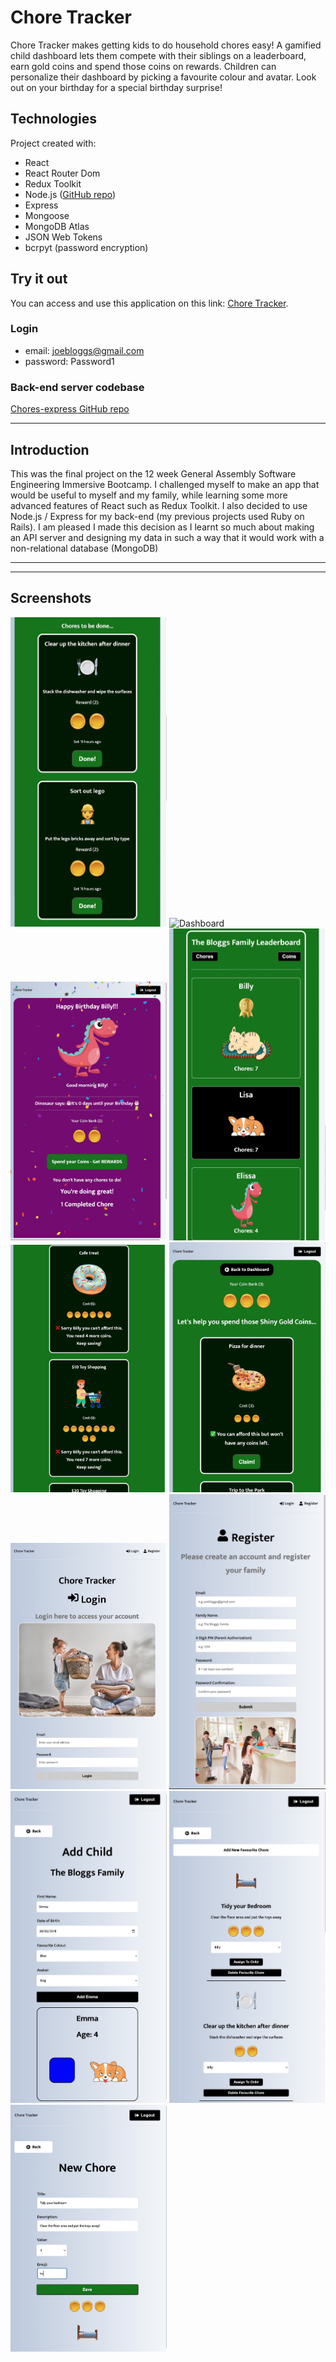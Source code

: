 # Chore Tracker
Chore Tracker makes getting kids to do household chores easy! A gamified child dashboard lets them compete with their siblings on a leaderboard, earn gold coins and spend those coins on rewards. Children can personalize their dashboard by picking a favourite colour and avatar. Look out on your birthday for a special birthday surprise!

## Technologies
Project created with:
* React
* React Router Dom
* Redux Toolkit
* Node.js ([GitHub repo](https://github.com/edwalters99/chores-express))
* Express 
* Mongoose
* MongoDB Atlas
* JSON Web Tokens
* bcrpyt (password encryption)


## Try it out
You can access and use this application on this link: [Chore Tracker](https://chore-tracker0.netlify.app/).

### Login
* email: joebloggs@gmail.com
* password: Password1

### Back-end server codebase
[Chores-express GitHub repo](https://github.com/edwalters99/chores-express)


<!-- ## Object model associations
Coming soon -->

---------------------------------------------------------------
## Introduction

This was the final project on the 12 week General Assembly Software Engineering Immersive Bootcamp. I challenged myself to make an app that would be useful to myself and my family, while learning some more advanced features of React such as Redux Toolkit. I also decided to use Node.js / Express for my back-end (my previous projects used Ruby on Rails). I am pleased I made this decision as I learnt so much about making an API server and designing my data in such a way that it would work with a non-relational database (MongoDB)

---------------------------------------------------------------

<!-- ## Approach

Coming Soon -->

---------------------------------------------------------------

 ## Screenshots

<span><img src="/public/images/screenshots_readme/dashboard2.jpg" width="250" alt="Dashboard">
<img src="/public/images/screenshots_readme/dashboard.jpg" width="250" alt="Dashboard">
<img src="/public/images/screenshots_readme/birthday.jpg" width="250" alt=""></span>
<span><img src="/public/images/screenshots_readme/leaderboard.jpg" width="250" alt="">
<img src="/public/images/screenshots_readme/rewards1.jpg" width="250" alt="">
<img src="/public/images/screenshots_readme/rewards2.jpg" width="250" alt=""></span>
<span><img src="/public/images/screenshots_readme/login.jpg" width="250" alt="">
<img src="/public/images/screenshots_readme/register.jpg" width="250" alt="">
<img src="/public/images/screenshots_readme/addchild.jpg" width="250" alt=""></span>
<span><img src="/public/images/screenshots_readme/assignchores.jpg" width="250" alt="">
<img src="/public/images/screenshots_readme/newchore.jpg" width="250" alt="">
></span>
